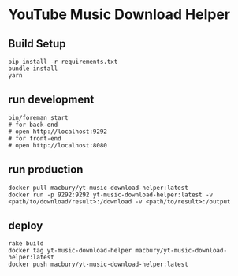 # YouTube Music Download Helper

## Build Setup
```
pip install -r requirements.txt 
bundle install
yarn
```

## run development
```
bin/foreman start
# for back-end
# open http://localhost:9292
# for front-end
# open http://localhost:8080
```

## run production
```
docker pull macbury/yt-music-download-helper:latest
docker run -p 9292:9292 yt-music-download-helper:latest -v <path/to/download/result>:/download -v <path/to/result>:/output
```

## deploy
```
rake build
docker tag yt-music-download-helper macbury/yt-music-download-helper:latest
docker push macbury/yt-music-download-helper:latest
```